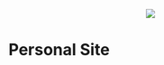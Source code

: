 <p align="center"><img src="https://laravel.com/assets/img/components/logo-laravel.svg"></p>

# Personal Site

